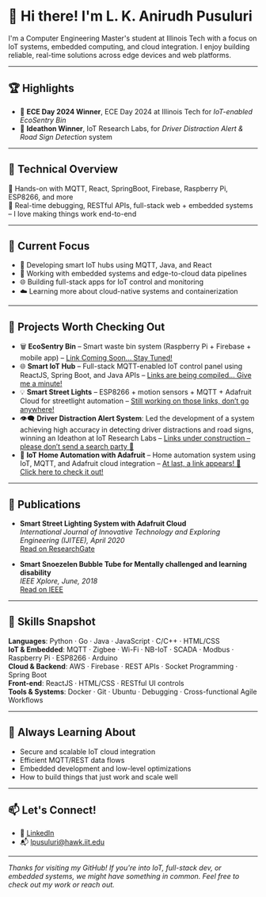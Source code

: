 # 👋 Hi there! I'm L. K. Anirudh Pusuluri

I'm a Computer Engineering Master's student at Illinois Tech with a focus on IoT systems, embedded computing, and cloud integration. I enjoy building reliable, real-time solutions across edge devices and web platforms.

---

## 🏆 Highlights

- 🥇 **ECE Day 2024 Winner**, ECE Day 2024 at Illinois Tech for *IoT-enabled EcoSentry Bin*
- 🧠 **Ideathon Winner**, IoT Research Labs, for *Driver Distraction Alert & Road Sign Detection* system

---
## 🧠 Technical Overview

🧠 Hands-on with MQTT, React, SpringBoot, Firebase, Raspberry Pi, ESP8266, and more  
🔁 Real-time debugging, RESTful APIs, full-stack web + embedded systems – I love making things work end-to-end

---

## 🚀 Current Focus
- 🤖 Developing smart IoT hubs using MQTT, Java, and React
- 🔌 Working with embedded systems and edge-to-cloud data pipelines
- 🌐 Building full-stack apps for IoT control and monitoring
- ☁️ Learning more about cloud-native systems and containerization

---

## 📌 Projects Worth Checking Out
- 🗑️ **EcoSentry Bin** – Smart waste bin system (Raspberry Pi + Firebase + mobile app) – [Link Coming Soon... Stay Tuned!](#)
- 🌐 **Smart IoT Hub** – Full-stack MQTT-enabled IoT control panel using ReactJS, Spring Boot, and Java APIs – [Links are being compiled... Give me a minute!](#)
- 💡 **Smart Street Lights** – ESP8266 + motion sensors + MQTT + Adafruit Cloud for streetlight automation – [Still working on those links, don’t go anywhere!](#)
- 👁️‍🗨️ **Driver Distraction Alert System**: Led the development of a system achieving high accuracy in detecting driver distractions and road signs, winning an Ideathon at IoT Research Labs – [Links under construction – please don’t send a search party 🚧](#)
- 🏡 **IoT Home Automation with Adafruit** – Home automation system using IoT, MQTT, and Adafruit cloud integration – [At last, a link appears! 🎉 Click here to check it out!](https://github.com/lpusuluri98/iot_home_automation_adafruit)

---

## 📄 Publications

- **Smart Street Lighting System with Adafruit Cloud**  
  *International Journal of Innovative Technology and Exploring Engineering (IJITEE), April 2020*  
  [Read on ResearchGate](https://www.researchgate.net/publication/333503658_Smart_Street_lighting_System)

- **Smart Snoezelen Bubble Tube for Mentally challenged and learning disability**  
  *IEEE Xplore, June, 2018*  
  [Read on IEEE](https://ieeexplore.ieee.org/abstract/document/8389466)

---

## 🔧 Skills Snapshot
**Languages**: Python · Go · Java · JavaScript · C/C++ · HTML/CSS  
**IoT & Embedded**: MQTT · Zigbee · Wi-Fi · NB-IoT · SCADA · Modbus · Raspberry Pi · ESP8266 · Arduino  
**Cloud & Backend**: AWS · Firebase · REST APIs · Socket Programming · Spring Boot  
**Front-end**: ReactJS · HTML/CSS · RESTful UI controls  
**Tools & Systems**: Docker · Git · Ubuntu · Debugging · Cross-functional Agile Workflows

---

## 🌱 Always Learning About
- Secure and scalable IoT cloud integration
- Efficient MQTT/REST data flows
- Embedded development and low-level optimizations
- How to build things that just work and scale well

---

## 📫 Let's Connect!
- 🔗 [LinkedIn](https://linkedin.com/in/anirudh-pusuluri)  
- 📬 lpusuluri@hawk.iit.edu

---

_Thanks for visiting my GitHub! If you're into IoT, full-stack dev, or embedded systems, we might have something in common. Feel free to check out my work or reach out._
